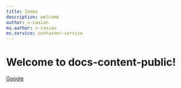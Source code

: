 ```yaml
---
title: Index
description: welcome
author: v-caxian
ms.author: v-caxian
ms.service: container-service
---
```



# Welcome to docs-content-public!

[Google](https://www.google.com)
